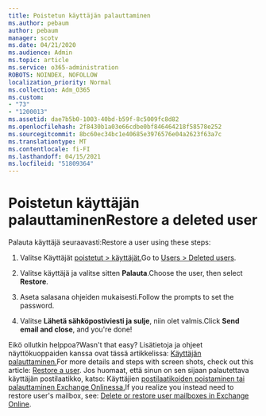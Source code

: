 ```yaml
---
title: Poistetun käyttäjän palauttaminen
ms.author: pebaum
author: pebaum
manager: scotv
ms.date: 04/21/2020
ms.audience: Admin
ms.topic: article
ms.service: o365-administration
ROBOTS: NOINDEX, NOFOLLOW
localization_priority: Normal
ms.collection: Adm_O365
ms.custom:
- "73"
- "1200013"
ms.assetid: dae7b5b0-1003-40bd-b59f-8c5009fc8d82
ms.openlocfilehash: 2f8430b1a03e66cdbe0bf846464218f58578e252
ms.sourcegitcommit: 8bc60ec34bc1e40685e3976576e04a2623f63a7c
ms.translationtype: MT
ms.contentlocale: fi-FI
ms.lasthandoff: 04/15/2021
ms.locfileid: "51809364"
---
```

# <a name="restore-a-deleted-user"></a><span data-ttu-id="028df-102">Poistetun käyttäjän palauttaminen</span><span class="sxs-lookup"><span data-stu-id="028df-102">Restore a deleted user</span></span>

<span data-ttu-id="028df-103">Palauta käyttäjä seuraavasti:</span><span class="sxs-lookup"><span data-stu-id="028df-103">Restore a user using these steps:</span></span>
  
1. <span data-ttu-id="028df-104">Valitse Käyttäjät [poistetut \> käyttäjät.](https://admin.microsoft.com/adminportal/home#/deletedusers)</span><span class="sxs-lookup"><span data-stu-id="028df-104">Go to [Users \> Deleted users](https://admin.microsoft.com/adminportal/home#/deletedusers).</span></span>

2. <span data-ttu-id="028df-105">Valitse käyttäjä ja valitse sitten **Palauta**.</span><span class="sxs-lookup"><span data-stu-id="028df-105">Choose the user, then select **Restore**.</span></span>

3. <span data-ttu-id="028df-106">Aseta salasana ohjeiden mukaisesti.</span><span class="sxs-lookup"><span data-stu-id="028df-106">Follow the prompts to set the password.</span></span>

4. <span data-ttu-id="028df-107">Valitse **Lähetä sähköpostiviesti ja sulje**, niin olet valmis.</span><span class="sxs-lookup"><span data-stu-id="028df-107">Click **Send email and close**, and you're done!</span></span>

<span data-ttu-id="028df-108">Eikö ollutkin helppoa?</span><span class="sxs-lookup"><span data-stu-id="028df-108">Wasn't that easy?</span></span> <span data-ttu-id="028df-109">Lisätietoja ja ohjeet näyttökuoppaiden kanssa ovat tässä artikkelissa: [Käyttäjän palauttaminen.](https://docs.microsoft.com/microsoft-365/admin/add-users/restore-user)</span><span class="sxs-lookup"><span data-stu-id="028df-109">For more details and steps with screen shots, check out this article: [Restore a user](https://docs.microsoft.com/microsoft-365/admin/add-users/restore-user).</span></span> <span data-ttu-id="028df-110">Jos huomaat, että sinun on sen sijaan palautettava käyttäjän postilaatikko, katso: Käyttäjien [postilaatikoiden poistaminen tai palauttaminen Exchange Onlinessa.](https://docs.microsoft.com/exchange/recipients-in-exchange-online/delete-or-restore-mailboxes)</span><span class="sxs-lookup"><span data-stu-id="028df-110">If you realize you instead need to restore user's mailbox, see: [Delete or restore user mailboxes in Exchange Online](https://docs.microsoft.com/exchange/recipients-in-exchange-online/delete-or-restore-mailboxes).</span></span>
